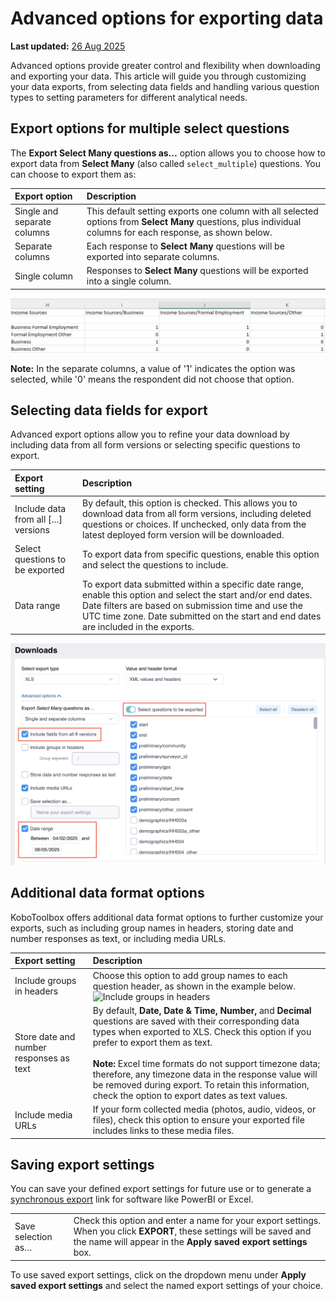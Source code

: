 # Advanced options for exporting data
**Last updated:** <a href="https://github.com/kobotoolbox/docs/blob/60a026698561c9a120b4ffdf3c34671b455d0bf3/source/article_template.md" class="reference">26 Aug 2025</a>

Advanced options provide greater control and flexibility when downloading and exporting your data. This article will guide you through customizing your data exports, from selecting data fields and handling various question types to setting parameters for different analytical needs.

## Export options for multiple select questions

The **Export Select Many questions as…** option allows you to choose how to export data from **Select Many** (also called `select_multiple`) questions. You can choose to export them as:

| **Export option**    | **Description**                                |
| :----------------- | :--------------------------------------------- |
| Single and separate columns               | This default setting exports one column with all selected options from <strong>Select Many</strong> questions, plus individual columns for each response, as shown below.                                 |
| Separate columns      | Each response to <strong>Select Many</strong> questions will be exported into separate columns.                                  |
| Single column           | Responses to <strong>Select Many</strong> questions will be exported into a single column.            |

![How to select many columns](images/advanced_export/select_many_columns.png)

<p class="note">
  <strong>Note:</strong> In the separate columns, a value of '1' indicates the option was selected, while '0' means the respondent did not choose that option.
</p>

## Selecting data fields for export

Advanced export options allow you to refine your data download by including data from all form versions or selecting specific questions to export.

| **Export setting**    | **Description**                                |
| :----------------- | :--------------------------------------------- |
| Include data from all […] versions | By default, this option is checked. This allows you to download data from all form versions, including deleted questions or choices. If unchecked, only data from the latest deployed form version will be downloaded. |
| Select questions to be exported | To export data from specific questions, enable this option and select the questions to include. |
| Data range | To export data submitted within a specific date range, enable this option and select the start and/or end dates. Date filters are based on submission time and use the UTC time zone. Date submitted on the start and end dates are included in the exports. |

![How to select data fields](images/advanced_export/select_data_fields.png)

## Additional data format options

KoboToolbox offers additional data format options to further customize your exports, such as including group names in headers, storing date and number responses as text, or including media URLs.

| **Export setting**    | **Description**                                |
| :----------------- | :--------------------------------------------- |
| Include groups in headers | Choose this option to add group names to each question header, as shown in the example below. ![Include groups in headers](source/images/export_download/group_headers2.png) | 
| Store date and number responses as text | By default, <strong>Date, Date & Time, Number,</strong> and <strong>Decimal</strong> questions are saved with their corresponding data types when exported to XLS. Check this option if you prefer to export them as text.<br><br><strong>Note:</strong> Excel time formats do not support timezone data; therefore, any timezone data in the response value will be removed during export. To retain this information, check the option to export dates as text values. |
| Include media URLs | If your form collected media (photos, audio, videos, or files), check this option to ensure your exported file includes links to these media files. |

## Saving export settings

You can save your defined export settings for future use or to generate a [synchronous export](https://support.kobotoolbox.org/synchronous_exports.html) link for software like PowerBI or Excel.


<table>
  <tr>
    <td>Save selection as…</td>
    <td>Check this option and enter a name for your export settings. When you click <strong>EXPORT</strong>, these settings will be saved and the name will appear in the <strong>Apply saved export settings</strong> box.</td>
  </tr>
</table>


To use saved export settings, click on the dropdown menu under **Apply saved export settings** and select the named export settings of your choice.

